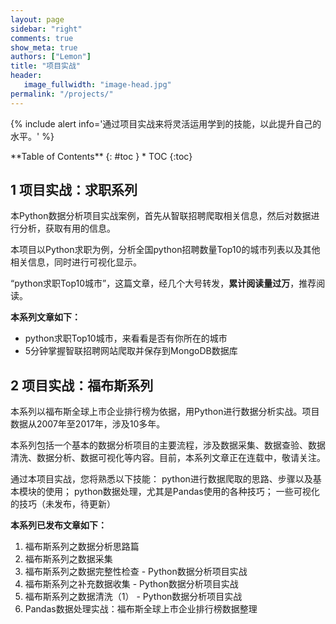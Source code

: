 ```yaml
---
layout: page
sidebar: "right"
comments: true
show_meta: true
authors: ["Lemon"]
title: "项目实战"
header:
   image_fullwidth: "image-head.jpg"
permalink: "/projects/"
---
```

{% include alert info='通过项目实战来将灵活运用学到的技能，以此提升自己的水平。' %}

<div class="panel radius" markdown="1">
**Table of Contents**
{: #toc }
*  TOC
{:toc}
</div>





## 1 项目实战：求职系列

本Python数据分析项目实战案例，首先从智联招聘爬取相关信息，然后对数据进行分析，获取有用的信息。

本项目以Python求职为例，分析全国python招聘数量Top10的城市列表以及其他相关信息，同时进行可视化显示。

“python求职Top10城市”，这篇文章，经几个大号转发，**累计阅读量过万**，推荐阅读。

**本系列文章如下：**
* python求职Top10城市，来看看是否有你所在的城市
* 5分钟掌握智联招聘网站爬取并保存到MongoDB数据库



## 2 项目实战：福布斯系列

本系列以福布斯全球上市企业排行榜为依据，用Python进行数据分析实战。项目数据从2007年至2017年，涉及10多年。

本系列包括一个基本的数据分析项目的主要流程，涉及数据采集、数据查验、数据清洗、数据分析、数据可视化等内容。目前，本系列文章正在连载中，敬请关注。

通过本项目实战，您将熟悉以下技能：
python进行数据爬取的思路、步骤以及基本模块的使用；
python数据处理，尤其是Pandas使用的各种技巧；
一些可视化的技巧（未发布，待更新）

**本系列已发布文章如下：**
1. 福布斯系列之数据分析思路篇
1. 福布斯系列之数据采集
1. 福布斯系列之数据完整性检查 - Python数据分析项目实战
1. 福布斯系列之补充数据收集 - Python数据分析项目实战
1. 福布斯系列之数据清洗（1） - Python数据分析项目实战
1. Pandas数据处理实战：福布斯全球上市企业排行榜数据整理
